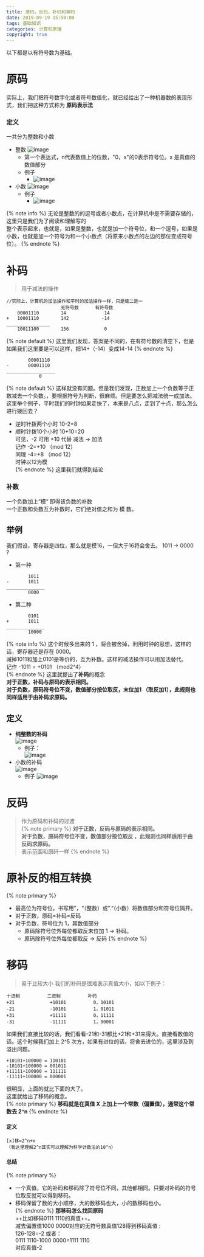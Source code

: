 ```yaml
---
title: 原码，反码，补码和移码
date: 2019-09-19 15:50:00
tags: 基础知识
categories: 计算机原理
copyright: true
---
```

以下都是以有符号数为基础。
# 原码
实际上，我们把符号数字化或者符号数值化，就已经给出了一种机器数的表现形式，我们把这种方式称为 **原码表示法**   
### 定义
一共分为整数和小数
- 整数
![image](https://note.youdao.com/yws/public/resource/359e08a52f64deaac553adb0132327ad/xmlnote/A55788FFDB9A4E7F813C4A89C13CD891/11767.jpg)  
    - 第一个表达式，n代表数值上的位数，"0，x"的0表示符号位。x 是真值的数值部分
    - 例子
        - ![image](https://note.youdao.com/yws/public/resource/359e08a52f64deaac553adb0132327ad/xmlnote/AB7109D7B0B1481B9CACE32B2DF00748/11811.jpg)
- 小数
![image](https://note.youdao.com/yws/public/resource/359e08a52f64deaac553adb0132327ad/xmlnote/DF3933514B294E78B090D19E353845A3/11783.jpg)  
    - 例子
         - ![image](https://note.youdao.com/yws/public/resource/359e08a52f64deaac553adb0132327ad/xmlnote/7631FA1F4F34485EB5D3A11F9712C1A9/11787.jpg)  

{% note info %}
无论是整数的的逗号或者小数点，在计算机中是不需要存储的，这里只是我们为了阅读和理解写的  
整个表示起来，也就是，如果是整数，也就是加一个符号位，和一个逗号，如果是小数，也就是加一个符号为和一个小数点（将原来小数点的左边的那位变成符号位）。
{% endnote %}
<!--more-->
# 补码
> 用于减法的操作
```
//实际上，计算机的加法操作和平时的加法操作一样，只是缝二进一
                    无符号数      有符号数
    00001110        14              14
+   10001110        142            -14
________________
    10011100        156             0
```
{% note default %}
这里我们发现，答案是不同的，在有符号数的清空下，但是如果我们这里要是可以这样，把14+（-14）变成14-14
{% endnote %}
```
        00001110
-       00001110
__________________
            0
```
{% note default %}
这样就没有问题。但是我们发现，正数加上一个负数等于正数减去一个负数。，要根据符号为判断，很麻烦。但是要怎么把减法统一成加法。  
这里举个例子，平时我们的时钟如果走快了，本来是八点，走到了十点，那么怎么进行拨回去？
- 逆时针拨两个小时 10-2=8
- 顺时针拨10个小时 10+10=20  
可见，-2 可用 +10 代替 减法 -> 加法  
记作 -2=+10 （mod 12）  
同理 -4=+8  （mod 12）  
时钟以12为模  
{% endnote %}
这里我们就得到结论
### 补数
一个负数加上“模“ 即得该负数的补数  
一个正数和负数互为补数时，它们绝对值之和为 模 数。
## 举例
我们假设，寄存器是四位，那么就是模16，一但大于16将会舍去。
1011 -> 0000 ?
- 第一种
```
        1011
-       1011
______________
        0000
```
- 第二种
```
        0101
+       1011
______________
        10000
```
{% note info %}
这个时候多出来的 1 ，将会被舍掉，利用时钟的思想，这样的话，寄存器还是存在 0000。  
减掉1011和加上0101是等价的，互为补数。这样的减法操作可以用加法替代。  
记作 -1011 = +0101 （mod2^4）  
{% endnote %}
这里就提出了**补码**的概念  
**对于正数，补码与原码的表示相同。**  
**对于负数，原码符号位不变，数值部分按位取反，末位加1 （取反加1），此规则也同样适用于由补码求原码。**
## 定义
- **纯整数的补码**  
![image](https://note.youdao.com/yws/public/resource/359e08a52f64deaac553adb0132327ad/xmlnote/9DD3FB598B84481EA94015A9EB702008/11938)  
    - 例子：  
![image](https://note.youdao.com/yws/public/resource/359e08a52f64deaac553adb0132327ad/xmlnote/88763E7E5CB14FE88905B23F4756DA2C/11951)  
- 小数的补码  
![image](https://note.youdao.com/yws/public/resource/359e08a52f64deaac553adb0132327ad/xmlnote/2BE575AF73A546D183DBE4C52B3825FE/11954)
    - 例子 ![image](https://note.youdao.com/yws/public/resource/359e08a52f64deaac553adb0132327ad/xmlnote/45F821156EA64BCF8ADD53FA221CC0E8/11959)

# 反码
> 作为原码和补码的过渡  
{% note primary %}
**对于正数，反码与原码的表示相同。**  
**对于负数，原码符号位不变，数值部分按位取反 ，此规则也同样适用于由反码求原码。**  
表示范围和原码一样
{% endnote %}
# 原补反的相互转换
{% note primary %}
- 最高位为符号位，书写用”，“（整数）或”.“（小数）将数值部分和符号位隔开。  
- 对于正数，原码=补码=反码  
- 对于负数，符号位为 1，其数值部分  
    - 原码除符号位外每位都取反末位加 1 -> 补码。  
    - 原码除符号位外每位都取反 -> 反码
{% endnote %}
# 移码
> 易于比较大小
我们的补码是很难表示真值大小，如以下例子： 
```
十进制          二进制          补码
+21             +10101          0，10101
-21             -10101          1，01011
+31             +11111          0，11111
-31             -11111          1，00001
```
如果我们直接比较的话，我们看看-21和-31都比+21和+31来得大。直接看数值的话。这个时候我们加上 2^5 次方，如果有进位的话，将舍去进位的，这里涉及到溢出问题。
```
+10101+100000 = 110101
-10101+100000 = 001011
+11111+100000 = 111111
-11111+100000 = 000001
```
很明显，上面的就比下面的大了。   
这里就给出了移码的概念。  
{% note primary %}
**移码就是在真值 X 上加上一个常数（偏置值），通常这个常数去 2^n**
{% endnote %}
#### 定义
```
[x]移=2^n+x
（我这里理解2^n其实可以理解为科学计数法的10^n）
```
#### 总结
{% note primary %}
- 一个真值，它的补码和移码除了符号位不同，其他都相同。只要对补码的符号位取反就可以得到移码。  
- 移码保留了数的大小顺序，大的数移码也大，小的数移码也小。  
{% endnote %}
**那移码怎么找回原码**   
++比如移码0111 1110的真值++。  
减去偏置值1000 0000对应的无符号数真值128得到移码真值 :  
126-128=-2
或者：  
0111 1110-1000 0000=1111 1110  
对应真值-2


